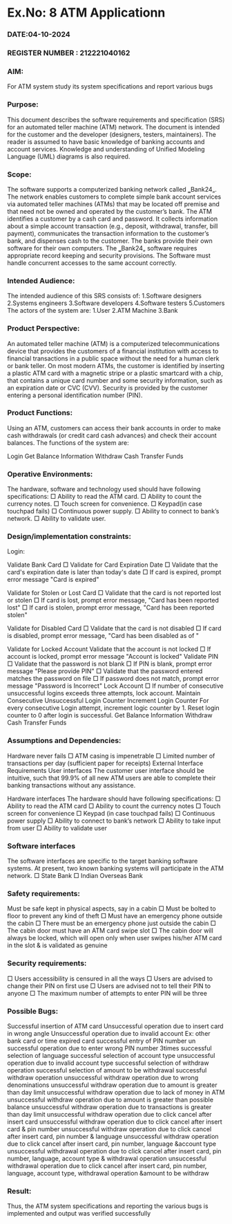 # Ex.No: 8  ATM Applicationn
### DATE:04-10-2024                                                                          
### REGISTER NUMBER : 212221040162
### AIM: 
For ATM system study its system specifications and report various bugs
### Purpose:
This document describes the software requirements and specification (SRS) for an automated teller machine (ATM) network. The document is intended for the customer and the developer (designers, testers, maintainers). The reader is assumed to have basic knowledge of banking accounts and account services. Knowledge and understanding of Unified Modeling Language (UML) diagrams is also required.

### Scope:
The software supports a computerized banking network called ‗Bank24„. The network enables customers to complete simple bank account services via automated teller machines (ATMs) that may be located off premise and that need not be owned and operated by the customer’s bank. The ATM identifies a customer by a cash card and password. It collects information about a simple account transaction (e.g., deposit, withdrawal, transfer, bill payment), communicates the transaction information to the customer’s bank, and dispenses cash to the customer. The banks provide their own software for their own computers. The ‗Bank24„ software requires appropriate record keeping and security provisions. The
Software must handle concurrent accesses to the same account correctly.

### Intended Audience:
The intended audience of this SRS consists of: 1.Software designers 2.Systems engineers 3.Software developers 4.Software testers 5.Customers The actors of the system are: 1.User 2.ATM Machine 3.Bank


### Product Perspective:

An automated teller machine (ATM) is a computerized telecommunications device that provides the customers of a financial institution with access to financial transactions in a public space without the need for a human clerk or bank teller. On most modern ATMs, the customer is identified by inserting a plastic ATM card with a magnetic stripe or a plastic smartcard with a chip, that contains a unique card number and some security information, such as an expiration date or CVC (CVV). Security is provided by the customer entering a personal identification number (PIN).


### Product Functions:
Using an ATM, customers can access their bank accounts in order to make cash withdrawals (or credit card cash advances) and check their account balances. The functions of the system are:

Login
Get Balance Information
Withdraw Cash
Transfer Funds


### Operative Environments:

The hardware, software and technology used should have following specifications: □ Ability to read the ATM card. □ Ability to count the currency notes. □ Touch screen for convenience. □ Keypad(in case touchpad fails) □ Continuous power supply. □ Ability to connect to bank’s network. □ Ability to validate user.

### Design/implementation constraints: 

Login:

Validate Bank Card □ Validate for Card Expiration Date □ Validate that the card's expiration date is later than today's date □ If card is expired, prompt error message "Card is expired"

Validate for Stolen or Lost Card □ Validate that the card is not reported lost or stolen □ If card is lost, prompt error message, "Card has been reported lost" □ If card is stolen, prompt error message, "Card has been reported stolen"

Validate for Disabled Card □ Validate that the card is not disabled □ If card is disabled, prompt error message, "Card has been disabled as of "

Validate for Locked Account Validate that the account is not locked □ If account is locked, prompt error message "Account is locked" Validate PIN □ Validate that the password is not blank □ If PIN is blank, prompt error message "Please provide PIN" □ Validate that the password entered matches the password on file □ If password does not match, prompt error message "Password is Incorrect" Lock Account □ If number of consecutive unsuccessful logins exceeds three attempts, lock account. Maintain Consecutive Unsuccessful Login Counter Increment Login Counter For every consecutive Login attempt, increment logic counter by 1. Reset login counter to 0 after login is successful. Get Balance Information Withdraw Cash Transfer Funds

### Assumptions and Dependencies: 

 Hardware never fails □ ATM casing is impenetrable □ Limited number of transactions per day (sufficient paper for receipts) External Interface Requirements User interfaces The customer user interface should be intuitive, such that 99.9% of all new ATM users are able to complete their banking transactions without any assistance.

Hardware interfaces The hardware should have following specifications: □ Ability to read the ATM card □ Ability to count the currency notes □ Touch screen for convenience □ Keypad (in case touchpad fails) □ Continuous power supply □ Ability to connect to bank’s network □ Ability to take input from user □ Ability to validate user

### Software interfaces 
The software interfaces are specific to the target banking software systems. At present, two known banking systems will participate in the ATM network. □ State Bank □ Indian Overseas Bank


### Safety requirements: 
Must be safe kept in physical aspects, say in a cabin □ Must be bolted to floor to prevent any kind of theft □ Must have an emergency phone outside the cabin □ There must be an emergency phone just outside the cabin □ The cabin door must have an ATM card swipe slot □ The cabin door will always be locked, which will open only when user swipes his/her ATM card in the slot & is validated as genuine


### Security requirements: 
□ Users accessibility is censured in all the ways □ Users are advised to change their PIN on first use □ Users are advised not to tell their PIN to anyone □ The maximum number of attempts to enter PIN will be three


### Possible Bugs:
Successful insertion of ATM card
Unsuccessful operation due to insert card in wrong angle
Unsuccessful operation due to invalid account Ex: other bank card or time expired card
successful entry of PIN number
un successful operation due to enter wrong PIN number 3times
successful selection of language
successful selection of account type
unsuccessful operation due to invalid account type
successful selection of withdraw operation
successful selection of amount to be withdrawal
successful withdraw operation
unsuccessful withdraw operation due to wrong denominations
unsuccessful withdraw operation due to amount is greater than day limit
unsuccessful withdraw operation due to lack of money in ATM
unsuccessful withdraw operation due to amount is greater than possible balance
unsuccessful withdraw operation due to transactions is greater than day limit
unsuccessful withdraw operation due to click cancel after insert card
unsuccessful withdraw operation due to click cancel after insert card & pin number
unsuccessful withdraw operation due to click cancel after insert card, pin number & language
unsuccessful withdraw operation due to click cancel after insert card, pin number, language &account type
unsuccessful withdrawal operation due to click cancel after insert card, pin number, language, account type & withdrawal operation
unsuccessful withdrawal operation due to click cancel after insert card, pin number, language, account type, withdrawal operation &amount to be withdraw
### Result:
Thus, the ATM system specifications and reporting the various bugs is implemented and output was verified successfully

